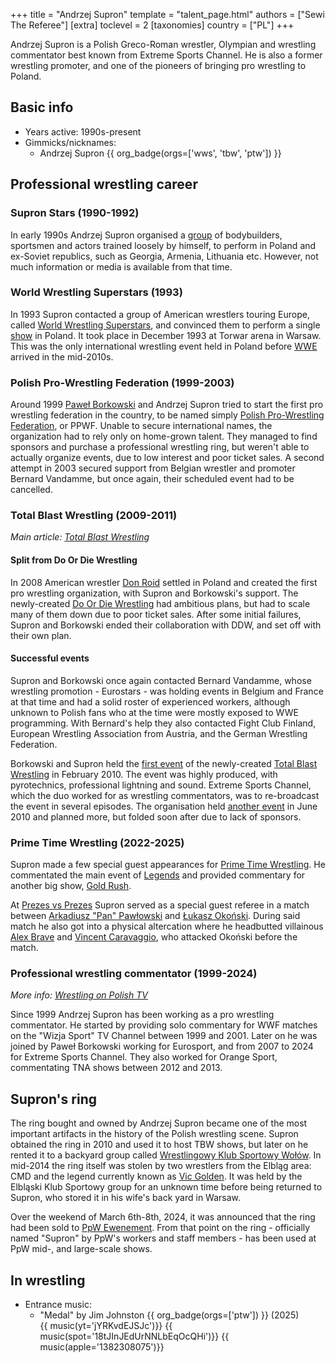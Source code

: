 +++
title = "Andrzej Supron"
template = "talent_page.html"
authors = ["Sewi The Referee"]
[extra]
toclevel = 2
[taxonomies]
country = ["PL"]
+++

Andrzej Supron is a Polish Greco-Roman wrestler, Olympian and wrestling commentator best known from Extreme Sports Channel. He is also a former wrestling promoter, and one of the pioneers of bringing pro wrestling to Poland.

## Basic info

* Years active: 1990s-present
* Gimmicks/nicknames:
  - Andrzej Supron {{ org_badge(orgs=['wws', 'tbw', 'ptw']) }}

## Professional wrestling career

### Supron Stars (1990-1992)

In early 1990s Andrzej Supron organised a [group](@/o/supron-stars.md) of bodybuilders, sportsmen and actors trained loosely by himself, to perform in Poland and ex-Soviet republics, such as Georgia, Armenia, Lithuania etc. However, not much information or media is available from that time.

### World Wrestling Superstars (1993)

In 1993 Supron contacted a group of American wrestlers touring Europe, called [World Wrestling Superstars](@/o/wws.md), and convinced them to perform a single [show](@/e/wws/1993-12-14-wws-world-wrestling-superstars.md) in Poland. It took place in December 1993 at Torwar arena in Warsaw. This was the only international wrestling event held in Poland before [WWE](@/o/wwe.md) arrived in the mid-2010s.

### Polish Pro-Wrestling Federation (1999-2003)

Around 1999 [Paweł Borkowski](@/w/pawel-borkowski.md) and Andrzej Supron tried to start the first pro wrestling federation in the country, to be named simply [Polish Pro-Wrestling Federation](@/o/ppwf.md), or PPWF. Unable to secure international names, the organization had to rely only on home-grown talent. They managed to find sponsors and purchase a professional wrestling ring, but weren't able to actually organize events, due to low interest and poor ticket sales. A second attempt in 2003 secured support from Belgian wrestler and promoter Bernard Vandamme, but once again, their scheduled event had to be cancelled.

### Total Blast Wrestling (2009-2011)

_Main article: [Total Blast Wrestling](@/o/tbw.md)_

#### Split from Do Or Die Wrestling

In 2008 American wrestler [Don Roid](@/w/don-roid.md) settled in Poland and created the first pro wrestling organization, with Supron and Borkowski's support. The newly-created [Do Or Die Wrestling](@/o/ddw.md) had ambitious plans, but had to scale many of them down due to poor ticket sales. After some initial failures, Supron and Borkowski ended their collaboration with DDW, and set off with their own plan.

#### Successful events

Supron and Borkowski once again contacted Bernard Vandamme, whose wrestling promotion - Eurostars - was holding events in Belgium and France at that time and had a solid roster of experienced workers, although unknown to Polish fans who at the time were mostly exposed to WWE programming. With Bernard's help they also contacted Fight Club Finland, European Wrestling Association from Austria, and the German Wrestling Federation.

Borkowski and Supron held the [first event](@/e/tbw/2010-02-27-tbw-1.md) of the newly-created [Total Blast Wrestling](@/o/tbw.md) in February 2010. The event was highly produced, with pyrotechnics, professional lightning and sound. Extreme Sports Channel, which the duo worked for as wrestling commentators, was to re-broadcast the event in several episodes. The organisation held [another event](@/e/tbw/2010-06-05-tbw-2.md) in June 2010 and planned more, but folded soon after due to lack of sponsors.

### Prime Time Wrestling (2022-2025)

Supron made a few special guest appearances for [Prime Time Wrestling](@/o/ptw.md). He commentated the main event of [Legends](@/e/ptw/2022-11-26-ptw-3-legends.md) and provided commentary for another big show, [Gold Rush](@/e/ptw/2024-02-03-ptw-5-gold-rush.md).

At [Prezes vs Prezes](@/e/ptw/2025-04-12-ptw-prezes-vs-prezes.md) Supron served as a special guest referee in a match between [Arkadiusz "Pan" Pawłowski](@/w/pan-pawlowski.md) and [Łukasz Okoński](@/w/lukasz-okonski.md). During said match he also got into a physical altercation where he headbutted villainous [Alex Brave](@/w/alex-brave.md) and [Vincent Caravaggio](@/w/vincent-caravaggio.md), who attacked Okoński before the match.

### Professional wrestling commentator (1999-2024)

_More info: [Wrestling on Polish TV](@/a/wrestling-on-tv.md)_

Since 1999 Andrzej Supron has been working as a pro wrestling commentator. He started by providing solo commentary for WWF matches on the "Wizja Sport" TV Channel between 1999 and 2001.
Later on he was joined by Paweł Borkowski working for Eurosport, and from 2007 to 2024 for Extreme Sports Channel.
They also worked for Orange Sport, commentating TNA shows between 2012 and 2013.

## Supron's ring

The ring bought and owned by Andrzej Supron became one of the most important artifacts in the history of the Polish wrestling scene. Supron obtained the ring in 2010 and used it to host TBW shows, but later on he rented it to a backyard group called [Wrestlingowy Klub Sportowy Wołów](@/o/wksw.md). In mid-2014 the ring itself was stolen by two wrestlers from the Elbląg area: CMD and the legend currently known as [Vic Golden](@/w/vic-golden.md). It was held by the Elbląski Klub Sportowy group for an unknown time before being returned to Supron, who stored it in his wife's back yard in Warsaw.

Over the weekend of March 6th-8th, 2024, it was announced that the ring had been sold to [PpW Ewenement](@/o/ppw.md). From that point on the ring - officially named "Supron" by PpW's workers and staff members - has been used at PpW mid-, and large-scale shows.

## In wrestling

* Entrance music:
  - "Medal" by Jim Johnston
    {{ org_badge(orgs=['ptw']) }} (2025) <br>
    {{ music(yt='jYRKvdEJSJc')}}
    {{ music(spot='18tJInJEdUrNNLbEqOcQHi')}}
    {{ music(apple='1382308075')}}
